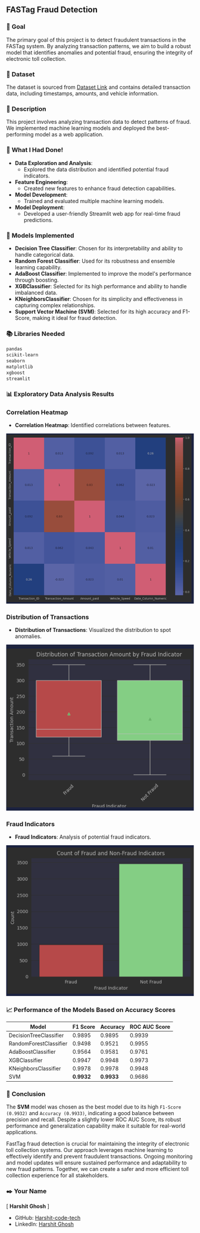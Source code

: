 ## **FASTag Fraud Detection**

### 🎯 **Goal**

The primary goal of this project is to detect fraudulent transactions in the FASTag system. By analyzing transaction patterns, we aim to build a robust model that identifies anomalies and potential fraud, ensuring the integrity of electronic toll collection.

### 🧵 **Dataset**

The dataset is sourced from [Dataset Link](https://www.kaggle.com/datasets/krishujeniya/fastag-frauds-records) and contains detailed transaction data, including timestamps, amounts, and vehicle information.

### 🧾 **Description**

This project involves analyzing transaction data to detect patterns of fraud. We implemented machine learning models and deployed the best-performing model as a web application.

### 🧮 **What I Had Done!**

- **Data Exploration and Analysis**:
  - Explored the data distribution and identified potential fraud indicators.
- **Feature Engineering**:
  - Created new features to enhance fraud detection capabilities.
- **Model Development**:
  - Trained and evaluated multiple machine learning models.
- **Model Deployment**:
  - Developed a user-friendly Streamlit web app for real-time fraud predictions.

### 🚀 **Models Implemented**

- **Decision Tree Classifier**: Chosen for its interpretability and ability to handle categorical data.
- **Random Forest Classifier**: Used for its robustness and ensemble learning capability.
- **AdaBoost Classifier**: Implemented to improve the model's performance through boosting.
- **XGBClassifier**: Selected for its high performance and ability to handle imbalanced data.
- **KNeighborsClassifier**: Chosen for its simplicity and effectiveness in capturing complex relationships.
- **Support Vector Machine (SVM)**: Selected for its high accuracy and F1-Score, making it ideal for fraud detection.

### 📚 **Libraries Needed**

```plaintext
pandas
scikit-learn
seaborn
matplotlib
xgboost
streamlit
```
### 📊 **Exploratory Data Analysis Results**

### Correlation Heatmap
- **Correlation Heatmap**: Identified correlations between features.

 ![Correlation Heatmap](Images/eda/corelationmatrix2.png)

### Distribution of Transactions
- **Distribution of Transactions**: Visualized the distribution to spot anomalies.

![amount distribution of fraud](<Images/eda/amount_distribution of fraud.png>)

### Fraud Indicators
- **Fraud Indicators**: Analysis of potential fraud indicators.

![fraud vs non-fraud](<Images/eda/fraud vs non-fraud.png>)

### 📈 **Performance of the Models Based on Accuracy Scores**

| Model                  | F1 Score | Accuracy | ROC AUC Score |
|------------------------|----------|----------|---------------|
| DecisionTreeClassifier | 0.9895   | 0.9895   | 0.9939        |
| RandomForestClassifier | 0.9498   | 0.9521   | 0.9955        |
| AdaBoostClassifier     | 0.9564   | 0.9581   | 0.9761        |
| XGBClassifier          | 0.9947   | 0.9948   | 0.9973        |
| KNeighborsClassifier   | 0.9978   | 0.9978   | 0.9948        |
| SVM                    | **0.9932** | **0.9933** | 0.9686        |

### 📢 **Conclusion**

The **SVM** model was chosen as the best model due to its high `F1-Score (0.9932)` and `Accuracy (0.9933)`, indicating a good balance between precision and recall. Despite a slightly lower ROC AUC Score, its robust performance and generalization capability make it suitable for real-world applications.

FastTag fraud detection is crucial for maintaining the integrity of electronic toll collection systems. Our approach leverages machine learning to effectively identify and prevent fraudulent transactions. Ongoing monitoring and model updates will ensure sustained performance and adaptability to new fraud patterns. Together, we can create a safer and more efficient toll collection experience for all stakeholders.

### ✒️ **Your Name**

[ **Harshit Ghosh** ]  
- GitHub: [Harshit-code-tech](https://github.com/Harshit-code-tech)
- LinkedIn: [Harshit Ghosh](www.linkedin.com/in/harshit-ghosh-026622272)
